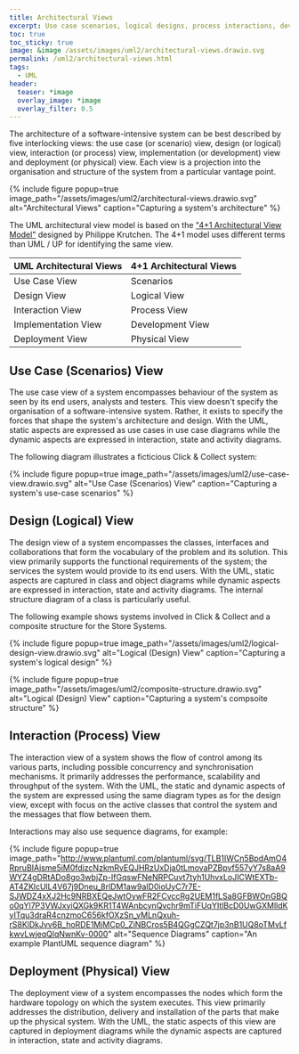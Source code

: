 ```yaml
---
title: Architectural Views
excerpt: Use case scenarios, logical designs, process interactions, development & implementation and physical deployment views.
toc: true
toc_sticky: true
image: &image /assets/images/uml2/architectural-views.drawio.svg
permalink: /uml2/architectural-views.html
tags:
  - UML
header:
  teaser: *image
  overlay_image: *image
  overlay_filter: 0.5
---
```

The architecture of a software-intensive system can be best described by five interlocking views: the use case (or scenario) view, design (or logical) view, interaction (or process) view, implementation (or development) view and deployment (or physical) view. Each view is a projection into the organisation and structure of the system from a particular vantage point.

{% include figure popup=true image_path="/assets/images/uml2/architectural-views.drawio.svg" alt="Architectural Views" caption="Capturing a system's architecture" %}

The UML architectural view model is based on the ["4+1 Architectural View Model"](https://www.cs.ubc.ca/~gregor/teaching/papers/4+1view-architecture.pdf) designed by Philippe Krutchen. The 4+1 model uses different terms than UML / UP for identifying the same view.

| UML Architectural Views | 4+1 Architectural Views |
| ----------------------- | ----------------------- |
| Use Case View           | Scenarios               |
| Design View             | Logical View            |
| Interaction View        | Process View            |
| Implementation View     | Development View        |
| Deployment View         | Physical View           |

## Use Case (Scenarios) View

The use case view of a system encompasses behaviour of the system as seen by its end users, analysts and testers. This view doesn't specify the organisation of a software-intensive system. Rather, it exists to specify the forces that shape the system's architecture and design. With the UML, static aspects are expressed as use cases in use case diagrams while the dynamic aspects are expressed in interaction, state and activity diagrams.

The following diagram illustrates a ficticious Click & Collect system:

{% include figure popup=true image_path="/assets/images/uml2/use-case-view.drawio.svg" alt="Use Case (Scenarios) View" caption="Capturing a system's use-case scenarios" %}

## Design (Logical) View

The design view of a system encompasses the classes, interfaces and collaborations that form the vocabulary of the problem and its solution. This view primarily supports the functional requirements of the system; the services the system would provide to its end users. With the UML, static aspects are captured in class and object diagrams while dynamic aspects are expressed in interaction, state and activity diagrams. The internal structure diagram of a class is particularly useful.

The following example shows systems involved in Click & Collect and a composite structure for the Store Systems.

{% include figure popup=true image_path="/assets/images/uml2/logical-design-view.drawio.svg" alt="Logical (Design) View" caption="Capturing a system's logical design" %}

{% include figure popup=true image_path="/assets/images/uml2/composite-structure.drawio.svg" alt="Logical (Design) View" caption="Capturing a system's compsoite structure" %}

## Interaction (Process) View

The interaction view of a system shows the flow of control among its various parts, including possible concurrency and synchronisation mechanisms. It primarily addresses the performance, scalability and throughput of the system. With the UML, the static and dynamic aspects of the system are expressed using the same diagram types as for the design view, except with focus on the active classes that control the system and the messages that flow between them.

Interactions may also use sequence diagrams, for example:

{% include figure popup=true image_path="http://www.plantuml.com/plantuml/svg/TLB1IWCn5BpdAmO4RpruBIAjsme5iM0fdjzcNzkmRvEQJHRzUxDja0tLmovaPZBpvf557yY7s8aA9WYZ4gDRtADo8go3wbjZp-IfGqswFNeNRPCuvt7tyh1UhvxLoJICWtEXTb-AT4ZKlcUlL4V67j9Dneu_8rlDM1aw9aID0ioUyC7r7E-SJWDZ4xXJ2Hc9NRBXEQeJwtOywFR2FCvccRg2UEM1fLSa8GFBWOnGBQo0qYl7P3VWJxyiQXGk9KR1T4WAnbcynQvchr9mTiFUqYItlBcD0UwGXMlldKyITqu3draR4cnzmoC656kfOXzSn_vMLnQxuh-rS8KlDkJvv6B_hoRDE1MjMCp0_ZiNBCros5B4QGgCZQt7jp3nB1UQ8oTMvLfkwvLwjeqQlqNwnKv-0000" alt="Sequence Diagrams" caption="An example PlantUML sequence diagram" %}

## Deployment (Physical) View

The deployment view of a system encompasses the nodes which form the hardware topology on which the system executes. This view primarily addresses the distribution, delivery and installation of the parts that make up the physical system. With the UML, the static aspects of this view are captured in deployment diagrams while the dynamic aspects are captured in interaction, state and activity diagrams.
